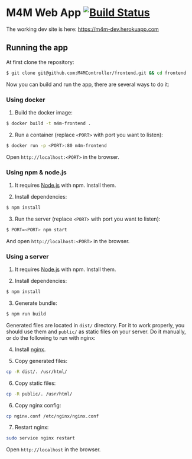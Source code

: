 # M4M Web App [![Build Status](https://travis-ci.org/M4MController/frontend.svg?branch=master)](https://travis-ci.org/M4MController/frontend)
The working dev site is here: https://m4m-dev.herokuapp.com

## Running the app
At first clone the repository:
```bash
$ git clone git@github.com:M4MController/frontend.git && cd frontend
```

Now you can build and run the app, there are several ways to do it:

### Using docker
1. Build the docker image:
```bash
$ docker build -t m4m-frontend .
```

2. Run a container (replace `<PORT>` with port you want to listen):
```bash
$ docker run -p <PORT>:80 m4m-frontend
```

Open `http://localhost:<PORT>` in the browser.

### Using npm & node.js
1. It requires [Node.js](https://nodejs.org/) with npm. Install them.

2. Install dependencies:
```bash
$ npm install
```

3. Run the server (replace `<PORT>` with port you want to listen):
```bash
$ PORT=<PORT> npm start
```
And open `http://localhost:<PORT>` in the browser.


### Using a server
1. It requires [Node.js](https://nodejs.org/) with npm. Install them.

2. Install dependencies:
```bash
$ npm install
```

3. Generate bundle:
```bash
$ npm run build
```

Generated files are located in `dist/` directory. For it to work
properly, you should use them and `public/` as static files on your
server. Do it manually, or do the following to run with nginx:

4. Install [nginx](https://nginx.org).

5. Copy generated files:
```bash
cp -R dist/. /usr/html/
```

6. Copy static files:
```bash
cp -R public/. /usr/html/
```

6. Copy nginx config:
```bash
cp nginx.conf /etc/nginx/nginx.conf
```

7. Restart nginx:
```bash
sudo service nginx restart
```

Open `http://localhost` in the browser.
